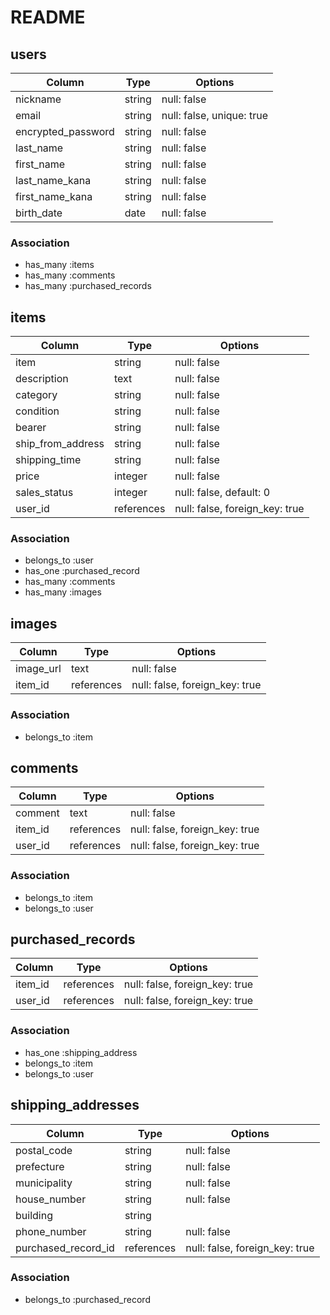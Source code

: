 # README

## users

| Column             | Type       | Options     |
|--------------------|------------|-------------|
| nickname           | string	    | null: false |
| email	             | string	    | null: false, unique: true |
| encrypted_password | string     | null: false |
| last_name          | string     | null: false |
| first_name         | string     | null: false |
| last_name_kana     | string     | null: false |
| first_name_kana    | string     | null: false |
| birth_date         | date       | null: false |

### Association
- has_many :items
- has_many :comments
- has_many :purchased_records


## items

| Column             | Type       | Options     |
|--------------------|------------|-------------|
| item               | string	    | null: false |
| description        | text       | null: false |
| category           | string     | null: false |
| condition          | string     | null: false |
| bearer             | string     | null: false |
| ship_from_address  | string     | null: false |
| shipping_time      | string     | null: false |
| price              | integer    | null: false |
| sales_status       | integer    | null: false, default: 0 |
| user_id            | references | null: false, foreign_key: true |

### Association
- belongs_to :user
- has_one :purchased_record
- has_many :comments
- has_many :images



## images

| Column             | Type       | Options     |
|--------------------|------------|-------------|
| image_url          | text       | null: false |
| item_id            | references | null: false, foreign_key: true |

### Association
- belongs_to :item


## comments

| Column             | Type       | Options     |
|--------------------|------------|-------------|
| comment            | text       | null: false |
| item_id            | references | null: false, foreign_key: true |
| user_id            | references | null: false, foreign_key: true |

### Association
- belongs_to :item
- belongs_to :user


## purchased_records

| Column             | Type       | Options     |
|--------------------|------------|-------------|
| item_id            | references | null: false, foreign_key: true |
| user_id            | references | null: false, foreign_key: true |

### Association
- has_one :shipping_address
- belongs_to :item
- belongs_to :user

## shipping_addresses

| Column             | Type       | Options     |
|--------------------|------------|-------------|
| postal_code        | string	    | null: false |
| prefecture         | string     | null: false |
| municipality       | string     | null: false |
| house_number       | string     | null: false |
| building           | string     |             |
| phone_number       | string     | null: false |
| purchased_record_id| references | null: false, foreign_key: true |

### Association
- belongs_to :purchased_record